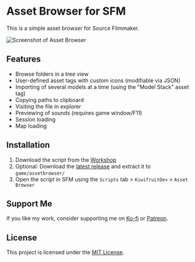 # Asset Browser for SFM

This is a simple asset browser for Source Filmmaker.

![Screenshot of Asset Browser](https://i.imgur.com/2QujuUI.png)

## Features

- Browse folders in a tree view
- User-defined asset tags with custom icons (modifiable via JSON)
- Importing of several models at a time (using the "Model Stack" asset tag)
- Copying paths to clipboard
- Visiting the file in explorer
- Previewing of sounds (requires game window/F11)
- Session loading
- Map loading

## Installation

1. Download the script from the [Workshop](https://steamcommunity.com/sharedfiles/filedetails/?id=2918590103)
2. Optional: Download the [latest release](https://github.com/KiwifruitDev/SFM-Asset-Browser/releases/latest) and extract it to `game/assetbrowser/`
3. Open the script in SFM using the `Scripts` tab > `KiwifruitDev` > `Asset Browser`

## Support Me

If you like my work, consider supporting me on [Ko-fi](https://ko-fi.com/kiwifruitdev) or [Patreon](https://www.patreon.com/kiwifruitdev).

## License

This project is licensed under the [MIT License](LICENSE).
